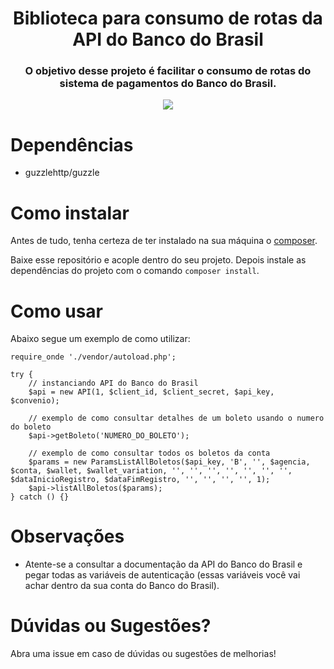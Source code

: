 <h1 align="center">Biblioteca para consumo de rotas da API do Banco do Brasil</h1>
<h3 align="center">O objetivo desse projeto é facilitar o consumo de rotas do sistema de pagamentos do Banco do Brasil.</h3>
<p align="center">
        <a href="https://github.com/filipeas/banco-do-brasil-bib-php/releases/tag/0.0.1" alt="Version">
            <img src="https://img.shields.io/badge/version-0.0.1-green" />
        </a>
</p>

# Dependências
- guzzlehttp/guzzle

# Como instalar
Antes de tudo, tenha certeza de ter instalado na sua máquina o [composer](https://getcomposer.org/).

Baixe esse repositório e acople dentro do seu projeto. Depois instale as dependências do projeto com o comando ``` composer install ```.

# Como usar
Abaixo segue um exemplo de como utilizar:

``` 
require_onde './vendor/autoload.php';

try {
    // instanciando API do Banco do Brasil
    $api = new API(1, $client_id, $client_secret, $api_key, $convenio);

    // exemplo de como consultar detalhes de um boleto usando o numero do boleto
    $api->getBoleto('NUMERO_DO_BOLETO');

    // exemplo de como consultar todos os boletos da conta
    $params = new ParamsListAllBoletos($api_key, 'B', '', $agencia, $conta, $wallet, $wallet_variation, '', '', '', '', '', '', '', $dataInicioRegistro, $dataFimRegistro, '', '', '', '', 1);
    $api->listAllBoletos($params);
} catch () {}
```

# Observações
- Atente-se a consultar a documentação da API do Banco do Brasil e pegar todas as variáveis de autenticação (essas variáveis você vai achar dentro da sua conta do Banco do Brasil).

# Dúvidas ou Sugestões?
Abra uma issue em caso de dúvidas ou sugestões de melhorias!